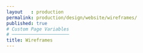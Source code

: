 ```yaml
---
layout   : production
permalink: production/design/website/wireframes/
published: true
# Custom Page Variables
# ─────────────────────
title: Wireframes
---
```

